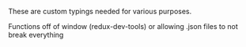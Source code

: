 These are custom typings needed for various purposes.

Functions off of window (redux-dev-tools) or allowing .json files to not break everything

